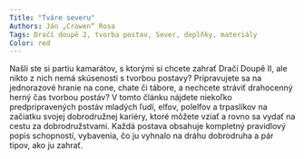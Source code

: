 ```yaml
---
Title: "Tváre severu"
Authors: Ján „Crowen“ Rosa
Tags: Dračí doupě 2, tvorba postav, Sever, doplňky, materiály
Color: red
---
```

Našli ste si partiu kamarátov, s ktorými si chcete zahrať Dračí Doupě II,
ale nikto z nich nemá skúsenosti s tvorbou postavy? Pripravujete sa na
jednorazové hranie na cone, chate či tábore, a nechcete stráviť drahocenný
herný čas tvorbou postáv? V tomto článku nájdete niekoľko predpripravených
postáv mladých ľudí, elfov, polelfov a trpaslíkov na začiatku
svojej dobrodružnej kariéry, ktoré môžete vziať a rovno sa vydať na cestu
za dobrodružstvami. Každá postava obsahuje kompletný pravidlový popis
schopností, vybavenia, čo ju vyhnalo na dráhu dobrodruha a pár tipov, ako
ju zahrať.
